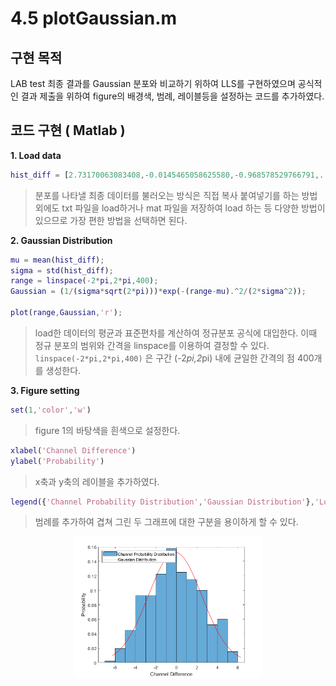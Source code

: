 # 4.5 plotGaussian.m

## 구현 목적

LAB test 최종 결과를 Gaussian 분포와 비교하기 위하여 LLS를 구현하였으며 공식적인 결과 제출을 위하여 figure의 배경색, 범례, 레이블등을 설정하는 코드를 추가하였다. 

## 코드 구현 ( Matlab )

**1. Load data**
```matlab
hist_diff = [2.73170063083408,-0.0145465058625580,-0.968578529766791,...];
```
> 분포를 나타낼 최종 데이터를 불러오는 방식은 직접 복사 붙여넣기를 하는 방법 외에도 txt 파일을 load하거나 mat 파일을 저장하여 load 하는 등 다양한 방법이 있으므로 가장 편한 방법을 선택하면 된다. 

**2. Gaussian Distribution**
```matlab
mu = mean(hist_diff);
sigma = std(hist_diff);
range = linspace(-2*pi,2*pi,400);
Gaussian = (1/(sigma*sqrt(2*pi)))*exp(-(range-mu).^2/(2*sigma^2));

plot(range,Gaussian,'r');
```
> load한 데이터의 평균과 표준편차를 계산하여 정규분포 공식에 대입한다. 이때 정규 분포의 범위와 간격을 linspace를 이용하여 결정할 수 있다. 
`linspace(-2*pi,2*pi,400)` 은 구간 (-2*pi,2*pi) 내에 균일한 간격의 점 400개를 생성한다.

**3. Figure setting**
```matlab
set(1,'color','w')
```
> figure 1의 바탕색을 흰색으로 설정한다. 

```matlab
xlabel('Channel Difference')
ylabel('Probability')
```
> x축과 y축의 레이블을 추가하였다.

```matlab
legend({'Channel Probability Distribution','Gaussian Distribution'},'Location','northwest');
```
> 범례를 추가하여 겹쳐 그린 두 그래프에 대한 구분을 용이하게 할 수 있다. 

<p align="center"><img src="https://github.com/dbwpdls22/NR_Modulation/blob/main/STLC/Figs/figuresetting.png?raw=true" width="60%"></p>
